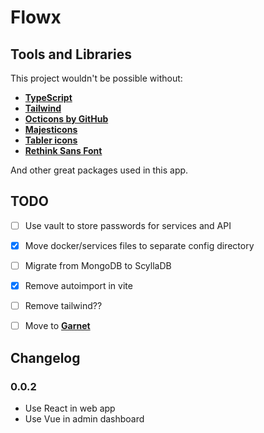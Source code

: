 # Flowx

## Tools and Libraries

This project wouldn't be possible without:

- [**TypeScript**](https://www.typescriptlang.org)
- [**Tailwind**](https://tailwindcss.com)
- [**Octicons by GitHub**](https://github.com/primer/octicons)
- [**Majesticons**](https://github.com/halfmage)
- [**Tabler icons**](https://github.com/tabler/tabler-icons)
- [**Rethink Sans Font**](https://fonts.google.com/specimen/Rethink+Sans/about?query=rethink+sans)

And other great packages used in this app.

## TODO

- [ ] Use vault to store passwords for services and API
- [x] Move docker/services files to separate config directory
- [ ] Migrate from MongoDB to ScyllaDB
- [x] Remove autoimport in vite
- [ ] Remove tailwind??
- [ ] Move to [**Garnet**](https://github.com/microsoft/garnet)


## Changelog

### 0.0.2

- Use React in web app
- Use Vue in admin dashboard